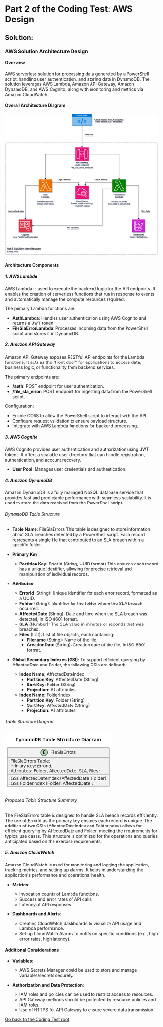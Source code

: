 # Part 2 of the Coding Test: AWS Design

## Solution:

### AWS Solution Architecture Design

#### Overview
AWS serverless solution for processing data generated by a PowerShell script, handling user authentication, and storing data in DynamoDB. The solution leverages AWS Lambda, Amazon API Gateway, Amazon DynamoDB, and AWS Cognito, along with monitoring and metrics via Amazon CloudWatch.

#### Overall Architecture Diagram
![Overall Architecture Diagram](overall_architecture_diagram.drawio.png "Overall Architecture Diagram")

#### Architecture Components

##### 1. AWS Lambda
AWS Lambda is used to execute the backend logic for the API endpoints. It enables the creation of serverless functions that run in response to events and automatically manage the compute resources required.

The primary Lambda functions are:
- **AuthLambda**: Handles user authentication using AWS Cognito and returns a JWT token.
- **FileSlaErrorLambda**: Processes incoming data from the PowerShell script and stores it in DynamoDB.

##### 2. Amazon API Gateway
Amazon API Gateway exposes RESTful API endpoints for the Lambda functions. It acts as the "front door" for applications to access data, business logic, or functionality from backend services.

The primary endpoints are:
- **/auth**: POST endpoint for user authentication.
- **/file_sla_error**: POST endpoint for ingesting data from the PowerShell script.

Configuration:
- Enable CORS to allow the PowerShell script to interact with the API.
- Configure request validation to ensure payload structure.
- Integrate with AWS Lambda functions for backend processing.

##### 3. AWS Cognito
AWS Cognito provides user authentication and authorization using JWT tokens. It offers a scalable user directory that can handle registration, authentication, and account recovery.
- **User Pool**: Manages user credentials and authentication.

##### 4. Amazon DynamoDB
Amazon DynamoDB is a fully managed NoSQL database service that provides fast and predictable performance with seamless scalability. It is used to store the data received from the PowerShell script.

###### DynamoDB Table Structure
- **Table Name**: FileSlaErrors
  This table is designed to store information about SLA breaches detected by a PowerShell script. Each record represents a single file that contributed to an SLA breach within a specific folder.

- **Primary Key**:
  - **Partition Key**: ErrorId (String, UUID format)
    This ensures each record has a unique identifier, allowing for precise retrieval and manipulation of individual records.

- **Attributes**:
  - **ErrorId** (String): Unique identifier for each error record, formatted as a UUID.
  - **Folder** (String): Identifier for the folder where the SLA breach occurred.
  - **AffectedDate** (String): Date and time when the SLA breach was detected, in ISO 8601 format.
  - **SLA** (Number): The SLA value in minutes or seconds that was breached.
  - **Files** (List): List of file objects, each containing:
    - **Filename** (String): Name of the file.
    - **CreationDate** (String): Creation date of the file, in ISO 8601 format.

- **Global Secondary Indexes (GSI)**:
  To support efficient querying by AffectedDate and Folder, the following GSIs are defined:
  - **Index Name**: AffectedDateIndex
    - **Partition Key**: AffectedDate (String)
    - **Sort Key**: Folder (String)
    - **Projection**: All attributes
  - **Index Name**: FolderIndex
    - **Partition Key**: Folder (String)
    - **Sort Key**: AffectedDate (String)
    - **Projection**: All attributes

###### Table Structure Diagram
![Table Structure Diagram](dynamodb_table_structure.png "Table Structure Diagram")

###### Proposed Table Structure Summary
The FileSlaErrors table is designed to handle SLA breach records efficiently. The use of ErrorId as the primary key ensures each record is unique. The addition of two GSIs (AffectedDateIndex and FolderIndex) allows for efficient querying by AffectedDate and Folder, meeting the requirements for typical use cases. This structure is optimized for the operations and queries anticipated based on the exercise requirements.

##### 5. Amazon CloudWatch
Amazon CloudWatch is used for monitoring and logging the application, tracking metrics, and setting up alarms. It helps in understanding the application's performance and operational health.

- **Metrics**:
  - Invocation counts of Lambda functions.
  - Success and error rates of API calls.
  - Latency of API responses.

- **Dashboards and Alerts**:
  - Creating CloudWatch dashboards to visualize API usage and Lambda performance.
  - Set up CloudWatch Alarms to notify on specific conditions (e.g., high error rates, high latency).

#### Additional Considerations
- **Variables**:
  - AWS Secrets Manager could be used to store and manage variables/secrets securely.

- **Authorization and Data Protection**:
  - IAM roles and policies can be used to restrict access to resources.
  - API Gateway methods should be protected by resource policies and IAM roles.
  - Use of HTTPS for API Gateway to ensure secure data transmission.


[Go back to the Coding Test root](../)